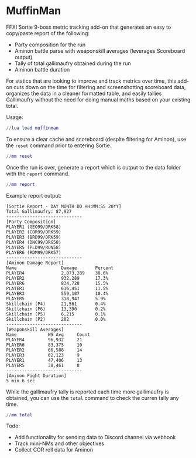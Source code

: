 # MuffinMan

FFXI Sortie 9-boss metric tracking add-on that generates an easy to copy/paste report of the following:

- Party composition for the run
- Aminon battle parse with weaponskill averages (leverages Scoreboard output)
- Tally of total gallimaufry obtained during the run
- Aminon battle duration

For statics that are looking to improve and track metrics over time, this add-on cuts down on the time for filtering and screenshotting scoreboard data, organizes the data in a cleaner formatted table, and easily tallies Gallimaufry without the need for doing manual maths based on your existing total.

Usage:

```lua
//lua load muffinman
```

To ensure a clear cache and scoreboard (despite filtering for Aminon), use the `reset` command prior to entering Sortie.

```lua
//mm reset
```

Once the run is over, generate a report which is output to the data folder with the `report` command.

```lua
//mm report
```

Example report output:

```
[Sortie Report - DAY MONTH DD HH:MM:SS 20YY]
Total Gallimaufry: 87,927
-----------------------------
[Party Composition]
PLAYER1 (GEO99/DRK58)
PLAYER2 (COR99/DRK59)
PLAYER3 (BRD99/DRK59)
PLAYER4 (DNC99/DRG58)
PLAYER5 (PLD99/RUN58)
PLAYER6 (RDM99/DRK57)
-----------------------------
[Aminon Damage Report]
Name                 Damage       Percent
PLAYER4              2,073,289    38.6%
PLAYER2              932,289      17.3%
PLAYER6              834,728      15.5%
PLAYER1              616,451      11.5%
PLAYER3              559,107      10.4%
PLAYER5              318,947      5.9%
Skillchain (P4)      21,561       0.4%
Skillchain (P6)      13,390       0.2%
Skillchain (P5)      6,215        0.1%
Skillchain (P2)      202          0.0%
-----------------------------
[Weaponskill Averages]
Name            WS Avg     Count
PLAYER4         96,932     21
PLAYER6         83,375     10
PLAYER2         66,588     14
PLAYER3         62,123     9
PLAYER1         47,406     13
PLAYER5         38,461     8
-----------------------------
[Aminon Fight Duration] 
5 min 6 sec
```


While the gallimaufry tally is reported each time more gallimaufry is obtained, you can use the `total` command to check the curren tally any time.

```lua
//mm total
```


Todo:

- Add functionality for sending data to Discord channel via webhook
- Track mini-NMs and other objectives 
- Collect COR roll data for Aminon 